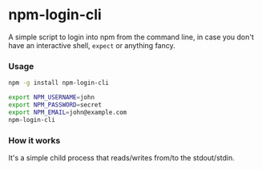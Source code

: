 # npm-login-cli

A simple script to login into npm from the command line, in case you don't have
an interactive shell, `expect` or anything fancy.

### Usage

```bash
npm -g install npm-login-cli

export NPM_USERNAME=john
export NPM_PASSWORD=secret
export NPM_EMAIL=john@example.com
npm-login-cli
```

### How it works

It's a simple child process that reads/writes from/to the stdout/stdin.
